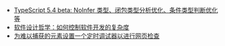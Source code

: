 - [TypeScript 5.4 beta: NoInfer 类型、闭包类型分析优化、条件类型判断优化等](https://zhuanlan.zhihu.com/p/680632227)
- [软件设计哲学：如何控制软件开发的复杂度](https://go7hic.github.io/A-Philosophy-of-Software-Design/#/)
- [为难以捕获的元素设置一个定时调试器以进行网页检查](https://css-tricks.com/set-timed-debugger-web-inspect-hard-grab-elements/)